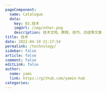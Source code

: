 ```yaml
---
pageComponent: 
  name: Catalogue
  data: 
    key: 03.技术
    imgUrl: /img/other.png
    description: 技术文档、教程、技巧、总结等文章
title: 技术
date: 2022-04-19 21:17:54
permalink: /technology/
sidebar: false
article: false
comment: false
editLink: false
author: 
  name: yami
  link: https://github.com/yamin-hub
categories: 
---
```

